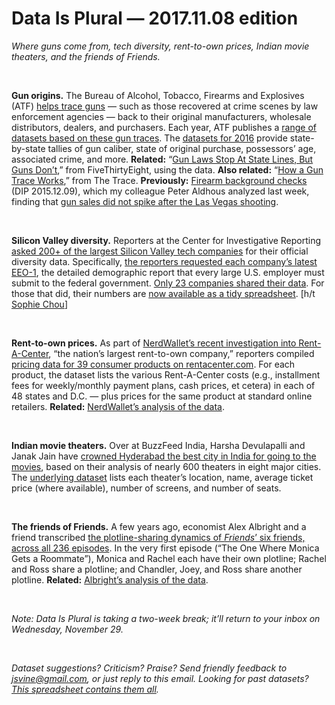 Data Is Plural — 2017.11.08 edition
===================================

*Where guns come from, tech diversity, rent-to-own prices, Indian movie theaters, and the friends of Friends.*

&nbsp;

**Gun origins.** The Bureau of Alcohol, Tobacco, Firearms and Explosives (ATF) [helps trace guns](https://www.atf.gov/firearms/national-tracing-center) — such as those recovered at crime scenes by law enforcement agencies — back to their original manufacturers, wholesale distributors, dealers, and purchasers. Each year, ATF publishes a [range of datasets based on these gun traces](https://www.atf.gov/resource-center/data-statistics). The [datasets for 2016](https://www.atf.gov/resource-center/firearms-trace-data-2016) provide state-by-state tallies of gun caliber, state of original purchase, possessors’ age, associated crime, and more. **Related:** “[Gun Laws Stop At State Lines, But Guns Don’t](https://fivethirtyeight.com/features/gun-laws-stop-at-state-lines-but-guns-dont/),” from FiveThirtyEight, using the data. **Also related:** “[How a Gun Trace Works](https://www.thetrace.org/2016/07/how-a-gun-trace-works-atf-ffl/),” from The Trace. **Previously:** [Firearm background checks](https://tinyletter.com/data-is-plural/letters/data-is-plural-2015-12-09-edition) (DIP 2015.12.09), which my colleague Peter Aldhous analyzed last week, finding that [gun sales did not spike after the Las Vegas shooting](https://www.buzzfeed.com/peteraldhous/gun-sales-after-vegas-shooting).

&nbsp;

**Silicon Valley diversity.** Reporters at the Center for Investigative Reporting [asked 200+ of the largest Silicon Valley tech companies](https://www.revealnews.org/article/hidden-figures-how-silicon-valley-keeps-diversity-data-secret/) for their official diversity data. Specifically, [the reporters requested each company’s latest EEO-1](https://www.revealnews.org/article/how-we-analyzed-silicon-valley-tech-companies-diversity-data/), the detailed demographic report that every large U.S. employer must submit to the federal government. [Only 23 companies shared their data](https://apps.revealnews.org/silicon-valley-diversity-list/). For those that did, their numbers are [now available as a tidy spreadsheet](https://github.com/cirlabs/Silicon-Valley-Diversity-Data). [h/t [Sophie Chou](http://sophiechou.com/)]

&nbsp;

**Rent-to-own prices.** As part of [NerdWallet’s recent investigation into Rent-A-Center](https://www.nerdwallet.com/blog/rentacenter/), “the nation’s largest rent-to-own company,” reporters compiled [pricing data for 39 consumer products on rentacenter.com](https://www.nerdwallet.com/blog/finance/rent-a-center-methodology/). For each product, the dataset lists the various Rent-A-Center costs (e.g., installment fees for weekly/monthly payment plans, cash prices, et cetera) in each of 48 states and D.C. — plus prices for the same product at standard online retailers. **Related:** [NerdWallet’s analysis of the data](https://www.nerdwallet.com/blog/finance/rent-a-center-prices/).

&nbsp;

**Indian movie theaters.** Over at BuzzFeed India, Harsha Devulapalli and Janak Jain have [crowned Hyderabad the best city in India for going to the movies](https://www.buzzfeed.com/harshadevulapalli/whats-the-best-city-in-india-to-watch-a-movie), based on their analysis of nearly 600 theaters in eight major cities. The [underlying dataset](https://github.com/HarshaDevulapalli/indian-movie-theatres) lists each theater’s location, name, average ticket price (where available), number of screens, and number of seats.

&nbsp;

**The friends of Friends.** A few years ago, economist Alex Albright and a friend transcribed [the plotline-sharing dynamics of *Friends*’ six friends, across all 236 episodes](https://github.com/apalbright/Friends). In the very first episode (“The One Where Monica Gets a Roommate”), Monica and Rachel each have their own plotline; Rachel and Ross share a plotline; and Chandler, Joey, and Ross share another plotline. **Related:** [Albright’s analysis of the data](https://thelittledataset.com/2015/01/20/the-one-with-all-the-quantifiable-friendships/).

&nbsp;

*Note: Data Is Plural is taking a two-week break; it’ll return to your inbox on Wednesday, November 29.*

&nbsp;

*Dataset suggestions? Criticism? Praise? Send friendly feedback to <jsvine@gmail.com>, or just reply to this email. Looking for past datasets? [This spreadsheet contains them all](https://docs.google.com/spreadsheets/d/1wZhPLMCHKJvwOkP4juclhjFgqIY8fQFMemwKL2c64vk).*